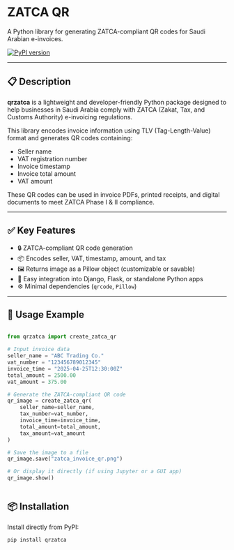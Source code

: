# ZATCA QR

A Python library for generating ZATCA-compliant QR codes for Saudi Arabian e-invoices.

[![PyPI version](https://badge.fury.io/py/qrzatca.svg)](https://badge.fury.io/py/qrzatca)

---

## 📋 Description

**qrzatca** is a lightweight and developer-friendly Python package designed to help businesses in Saudi Arabia comply with ZATCA (Zakat, Tax, and Customs Authority) e-invoicing regulations.

This library encodes invoice information using TLV (Tag-Length-Value) format and generates QR codes containing:

- Seller name  
- VAT registration number  
- Invoice timestamp  
- Invoice total amount  
- VAT amount  

These QR codes can be used in invoice PDFs, printed receipts, and digital documents to meet ZATCA Phase I & II compliance.

---

## ✅ Key Features

- 🔒 ZATCA-compliant QR code generation  
- 📦 Encodes seller, VAT, timestamp, amount, and tax  
- 🖼️ Returns image as a Pillow object (customizable or savable)  
- 🧩 Easy integration into Django, Flask, or standalone Python apps  
- ⚙️ Minimal dependencies (`qrcode`, `Pillow`)

---
## 🧾 Usage Example
```python

from qrzatca import create_zatca_qr

# Input invoice data
seller_name = "ABC Trading Co."
vat_number = "123456789012345"
invoice_time = "2025-04-25T12:30:00Z"
total_amount = 2500.00
vat_amount = 375.00

# Generate the ZATCA-compliant QR code
qr_image = create_zatca_qr(
    seller_name=seller_name,
    tax_number=vat_number,
    invoice_time=invoice_time,
    total_amount=total_amount,
    tax_amount=vat_amount
)

# Save the image to a file
qr_image.save("zatca_invoice_qr.png")

# Or display it directly (if using Jupyter or a GUI app)
qr_image.show()



```



## 📦 Installation

Install directly from PyPI:

```bash
pip install qrzatca



